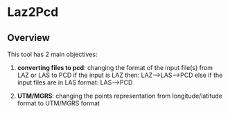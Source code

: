 # Laz2Pcd

## Overview

This tool has 2 main objectives:
1. **converting files to pcd**: changing the format of the input file(s) from LAZ or LAS to PCD
    if the input is LAZ then: LAZ-->LAS-->PCD
    else if the input files are in LAS format: LAS-->PCD

2. **UTM/MGRS**: changing the points representation from longitude/latitude format to UTM/MGRS format
